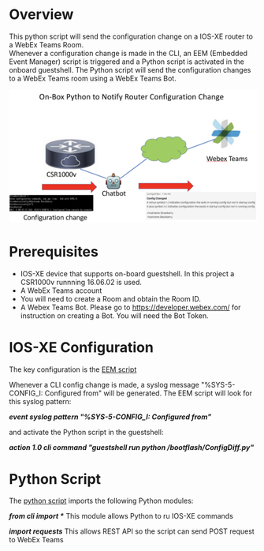 # Overview
This python script will send the configuration change on a IOS-XE router to a WebEx Teams Room.  
Whenever a configuration change is made in the CLI, an EEM (Embedded Event Manager) script is triggered and a Python script is activated in the onboard guestshell.  The Python script will send the configuration changes to a WebEx Teams room using a WebEx Teams Bot.

![](./ChatBot.png)


# Prerequisites
- IOS-XE device that supports on-board guestshell.  In this project a CSR1000v runnning 16.06.02 is used.
- A WebEx Teams account
- You will need to create a Room and obtain the Room ID.
- A Webex Teams Bot.  Please go to https://developer.webex.com/ for instruction on creating a Bot.  You will need the Bot Token.

# IOS-XE Configuration
The key configuration is the [EEM script](./EEM.cfg)

Whenever a CLI config change is made, a syslog message "%SYS-5-CONFIG_I: Configured from" will be generated.  The EEM script will look for this syslog pattern:

   **_event syslog pattern "%SYS-5-CONFIG_I: Configured from"_**

and activate the Python script in the guestshell:

   **_action 1.0 cli command "guestshell run python /bootflash/ConfigDiff.py"_**

# Python Script
The [python script](./ConfigDiff.py) imports the following Python modules:

   **_from cli import \*_**  This module allows Python to ru IOS-XE commands
   
   **_import requests_**     This allows REST API so the script can send POST request to WebEx Teams
